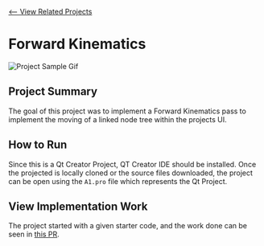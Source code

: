 [<-- View Related Projects](https://github.com/refatK/Computer-Animation-Assignments)

# Forward Kinematics

![Project Sample Gif](https://user-images.githubusercontent.com/31963426/117566282-c529fe00-b083-11eb-92ed-88e0af6b461d.gif)

## Project Summary

The goal of this project was to implement a Forward Kinematics pass to implement the moving of a linked node tree within the projects UI.

## How to Run

Since this is a Qt Creator Project, QT Creator IDE should be installed. Once the projected is locally cloned or the source files downloaded, the project can be open using the `A1.pro` file which represents the Qt Project.

##  View Implementation Work

The project started with a given starter code, and the work done can be seen in [this PR](https://github.com/refatK/P1_Forward-Kinematics/pull/1).
